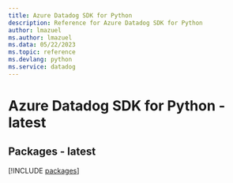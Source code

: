 ```yaml
---
title: Azure Datadog SDK for Python
description: Reference for Azure Datadog SDK for Python
author: lmazuel
ms.author: lmazuel
ms.data: 05/22/2023
ms.topic: reference
ms.devlang: python
ms.service: datadog
---
```

# Azure Datadog SDK for Python - latest
## Packages - latest
[!INCLUDE [packages](datadog-index.md)]